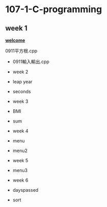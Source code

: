 # 107-1-C-programming

## week 1
 [**welcome**](https://github.com/mida147852/107-1-C-programming/blob/master/w01/0910welcome.cpp)

0911平方根.cpp

* 0911輸入輸出.cpp

* week 2
* leap year
* seconds

* week 3
* BMI
* sum

* week 4
* menu
* menu2

* week 5
* menu3

* week 6
* dayspassed
* sort
<!--stackedit_data:
eyJoaXN0b3J5IjpbLTEwMDYxOTA1MDJdfQ==
-->